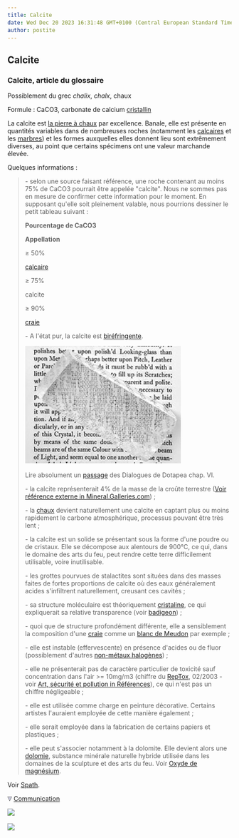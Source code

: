 ```yaml
---
title: Calcite
date: Wed Dec 20 2023 16:31:48 GMT+0100 (Central European Standard Time)
author: postite
---
```


## Calcite
### Calcite, article du glossaire
 Possiblement du grec _chalix_, _chalx_, chaux

Formule : CaCO3, carbonate de calcium [cristallin](cristal.html)

La calcite est [la pierre à chaux](chaux.html#pierresachaux) par excellence. Banale, elle est présente en quantités variables dans de nombreuses roches (notamment les [calcaires](calcaires.html) et les [marbres](marbres.html)) et les formes auxquelles elles donnent lieu sont extrêmement diverses, au point que certains spécimens ont une valeur marchande élevée.

Quelques informations :

> \- selon une source faisant référence, une roche contenant au moins 75% de CaCO3 pourrait être appelée "calcite". Nous ne sommes pas en mesure de confirmer cette information pour le moment. En supposant qu'elle soit pleinement valable, nous pourrions dessiner le petit tableau suivant :
> 
> **Pourcentage de CaCO3**
> 
> **Appellation**
> 
> ≥ 50%
> 
> [calcaire](calcaire.html)
> 
> ≥ 75%
> 
> calcite
> 
> ≥ 90%
> 
> [craie](craie.html)
> 
> \- A l'état pur, la calcite est [biréfringente](b.html#birefringent).
> 
> ![](images/chap06calcite.jpg)
> 
> Lire absolument un [passage](chap06polaris.html#cristalbirefringence) des Dialogues de Dotapea chap. VI.
> 
> \- la calcite représenterait 4% de la masse de la croûte terrestre ([Voir référence externe in Mineral.Galleries.com](http://mineral.galleries.com/minerals/carbonat/calcite/calcite.htm)) ;
> 
> \- la [chaux](chaux.html) devient naturellement une calcite en captant plus ou moins rapidement le carbone atmosphérique, processus pouvant être très lent ;
> 
> \- la calcite est un solide se présentant sous la forme d'une poudre ou de cristaux. Elle se décompose aux alentours de 900°C, ce qui, dans le domaine des arts du feu, peut rendre cette terre difficilement utilisable, voire inutilisable.
> 
> \- les grottes pourvues de stalactites sont situées dans des masses faites de fortes proportions de calcite où des eaux généralement acides s'infiltrent naturellement, creusant ces cavités ;
> 
> \- sa structure moléculaire est théoriquement [cristaline](cristal.html), ce qui expliquerait sa relative transparence (voir [badigeon](badigeon.html)) ;
> 
> \- quoi que de structure profondément différente, elle a sensiblement la composition d'une [craie](craie.html) comme un [blanc de Meudon](terresblanches.html#craiemarbre) par exemple ;
> 
> \- elle est instable (effervescente) en présence d'acides ou de fluor (possiblement d'autres [non-métaux halogènes](annexe1.html#halogene)) ;
> 
> \- elle ne présenterait pas de caractère particulier de toxicité sauf concentration dans l'air >= 10mg/m3 (chiffre du [RepTox](liensutiles.html#csst), 02/2003 - voir [Art, sécurité et pollution in Références](liensutiles.html#artetsecurite)), ce qui n'est pas un chiffre négligeable ;
> 
> \- elle est utilisée comme charge en peinture décorative. Certains artistes l'auraient employée de cette manière également ;
> 
> \- elle serait employée dans la fabrication de certains papiers et plastiques ;
> 
> \- elle peut s'associer notamment à la dolomite. Elle devient alors une [dolomie](dolomite.html), substance minérale naturelle hybride utilisée dans les domaines de la sculpture et des arts du feu. Voir [Oxyde de magnésium](magnesium.html).

Voir [Spath](spath.html).



![](images/flechebas.gif) [Communication](http://www.artrealite.com/annonceurs.htm) 

[![](https://cbonvin.fr/sites/regie.artrealite.com/visuels/campagne1.png)](index-2.html#20131014)

![](https://cbonvin.fr/sites/regie.artrealite.com/visuels/campagne2.png)